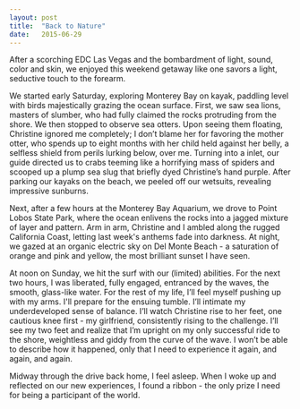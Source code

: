 ```yaml
---
layout: post
title:  "Back to Nature" 
date:   2015-06-29
---
```

After a scorching EDC Las Vegas and the bombardment of light, sound, color and skin, we enjoyed this weekend getaway like one savors a light, seductive touch to the forearm.

We started early Saturday, exploring Monterey Bay on kayak, paddling level with birds majestically grazing the ocean surface. First, we saw sea lions, masters of slumber, who had fully claimed the rocks protruding from the shore. We then stopped to observe sea otters. Upon seeing them floating, Christine ignored me completely; I don’t blame her for favoring the mother otter, who spends up to eight months with her child held against her belly, a selfless shield from perils lurking below, over me. Turning into a inlet, our guide directed us to crabs teeming like a horrifying mass of spiders and scooped up a plump sea slug that briefly dyed Christine’s hand purple. After parking our kayaks on the beach, we peeled off our wetsuits, revealing impressive sunburns. 

Next, after a few hours at the Monterey Bay Aquarium, we drove to Point Lobos State Park, where the ocean enlivens the rocks into a jagged mixture of layer and pattern. Arm in arm, Christine and I ambled along the rugged California Coast, letting last week's anthems fade into darkness. At night, we gazed at an organic electric sky on Del Monte Beach - a saturation of orange and pink and yellow, the most brilliant sunset I have seen.

At noon on Sunday, we hit the surf with our (limited) abilities. For the next two hours, I was liberated, fully engaged, entranced by the waves, the smooth, glass-like water. For the rest of my life, I’ll feel myself pushing up with my arms. I'll prepare for the ensuing tumble. I’ll intimate my underdeveloped sense of balance. I’ll watch Christine rise to her feet, one cautious knee first - my girlfriend, consistently rising to the challenge. I’ll see my two feet and realize that I’m upright on my only successful ride to the shore, weightless and giddy from the curve of the wave. I won’t be able to describe how it happened, only that I need to experience it again, and again, and again. 

Midway through the drive back home, I feel asleep. When I woke up and reflected on our new experiences, I found a ribbon - the only prize I need for being a participant of the world. 


